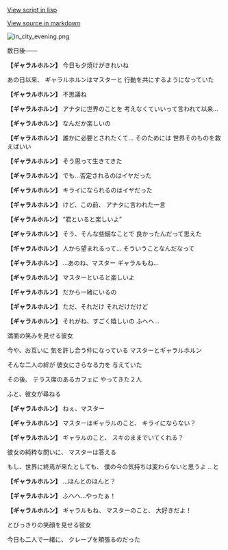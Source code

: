 [View script in lisp](../scripts/200031213.txt)

[View source in markdown](200031213.md)

![in_city_evening.png](../images/backgrounds/in_city_evening.png)

数日後――

**【ギャラルホルン】**
今日も夕焼けがきれいね

あの日以来、
ギャラルホルンはマスターと
行動を共にするようになっていた

**【ギャラルホルン】**
不思議ね

**【ギャラルホルン】**
アナタに世界のことを
考えなくていいって言われて以来…

**【ギャラルホルン】**
なんだか楽しいの

**【ギャラルホルン】**
誰かに必要とされたくて…
そのためには
世界そのものを救えばいい

**【ギャラルホルン】**
そう思って生きてきた

**【ギャラルホルン】**
でも…否定されるのはイヤだった

**【ギャラルホルン】**
キライになられるのはイヤだった

**【ギャラルホルン】**
けど、この前、
アナタに言われた一言

**【ギャラルホルン】**
“君といると楽しいよ”

**【ギャラルホルン】**
そう、そんな些細なことで
良かったんだって思えた

**【ギャラルホルン】**
人から望まれるって…
そういうことなんだなって

**【ギャラルホルン】**
…あのね、マスター
ギャラルもね…

**【ギャラルホルン】**
マスターといると楽しいよ

**【ギャラルホルン】**
だから一緒にいるの

**【ギャラルホルン】**
ただ、それだけ
それだけだけど

**【ギャラルホルン】**
それがね、すごく嬉しいの
ふへへ…

満面の笑みを見せる彼女

今や、お互いに
気を許し合う仲になっている
マスターとギャラルホルン

そんな二人の絆が
彼女にさらなる力を
与えていた

その後、
テラス席のあるカフェに
やってきた２人

ふと、彼女が尋ねる

**【ギャラルホルン】**
ねぇ、マスター

**【ギャラルホルン】**
マスターはギャラルのこと、
キライにならない？

**【ギャラルホルン】**
ギャラルのこと、
スキのままでいてくれる？

彼女の純粋な問いに、
マスターは答える

もし、世界に終焉が来たとしても、
僕の今の気持ちは変わらないと思うよ
…と

**【ギャラルホルン】**
…ほんとのほんと？

**【ギャラルホルン】**
ふへへ…やったぁ！

**【ギャラルホルン】**
ギャラルもね、
マスターのこと、
大好きだよ！

とびっきりの笑顔を見せる彼女

今日も二人で一緒に、
クレープを頬張るのだった
